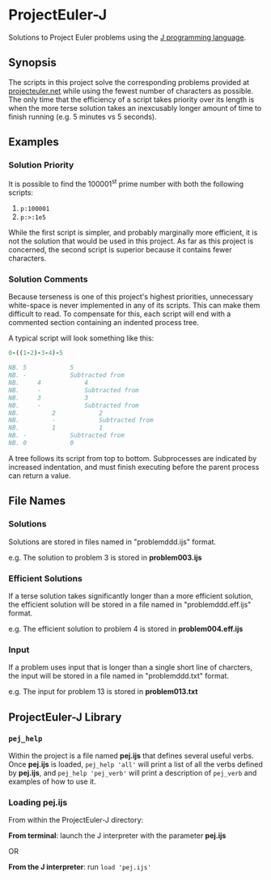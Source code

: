 # ProjectEuler-J

Solutions to Project Euler problems using the [J programming language](http://www.jsoftware.com/).

## Synopsis

The scripts in this project solve the corresponding problems provided at [projecteuler.net](https://projecteuler.net) while using the fewest number of characters as possible. The only time that the efficiency of a script takes priority over its length is when the more terse solution takes an inexcusably longer amount of time to finish running (e.g. 5 minutes vs 5 seconds).

## Examples

### Solution Priority

It is possible to find the 100001<sup>st</sup> prime number with both the following scripts:

1. `p:100001`
2. `p:>:1e5`

While the first script is simpler, and probably marginally more efficient, it is not the solution that would be used in this project. As far as this project is concerned, the second script is superior because it contains fewer characters.

### Solution Comments

Because terseness is one of this project's highest priorities, unnecessary white-space is never implemented in any of its scripts. This can make them difficult to read. To compensate for this, each script will end with a commented section containing an indented process tree.

A typical script will look something like this:

```j
0-((1-2)-3-4)-5

NB. 5            5
NB. -            Subtracted from
NB.     4            4
NB.     -            Subtracted from
NB.     3            3
NB.     -            Subtracted from
NB.         2            2
NB.         -            Subtracted from
NB.         1            1
NB. -            Subtracted from
NB. 0            0
```

A tree follows its script from top to bottom. Subprocesses are indicated by increased indentation, and must finish executing before the parent process can return a value.


## File Names

### Solutions

Solutions are stored in files named in "problemddd.ijs" format.

e.g. The solution to problem 3 is stored in **problem003.ijs**

### Efficient Solutions

If a terse solution takes significantly longer than a more efficient solution, the efficient solution will be stored in a file named in "problemddd.eff.ijs" format.

e.g. The efficient solution to problem 4 is stored in **problem004.eff.ijs**

### Input

If a problem uses input that is longer than a single short line of charcters, the input will be stored in a file named in "problemddd.txt" format.

e.g. The input for problem 13 is stored in **problem013.txt**

## ProjectEuler-J Library 

### `pej_help`

Within the project is a file named **pej.ijs** that defines several useful verbs. Once **pej.ijs** is loaded, `pej_help 'all'` will print a list of all the verbs defined by **pej.ijs**, and `pej_help 'pej_verb'` will print a description of `pej_verb` and examples of how to use it.

### Loading **pej.ijs**

From within the ProjectEuler-J directory:

**From terminal**: launch the J interpreter with the parameter **pej.ijs**

OR

**From the J interpreter**: run `load 'pej.ijs'`

